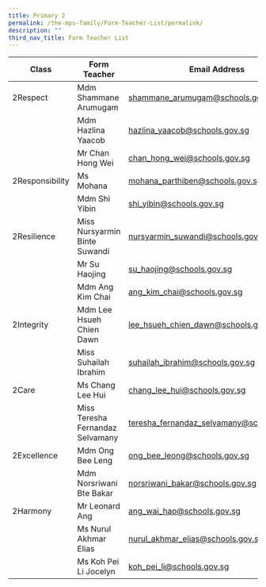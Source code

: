 ```yaml
---
title: Primary 2
permalink: /the-mps-family/Form-Teacher-List/permalink/
description: ""
third_nav_title: Form Teacher List
---
```

| Class | Form Teacher | Email Address |
| -------- | -------- | -------- |
| 2Respect     | Mdm Shammane Arumugam     | shammane_arumugam@schools.gov.sg    |
|      | Mdm Hazlina Yaacob    | hazlina_yaacob@schools.gov.sg    |
|      | Mr Chan Hong Wei    | chan_hong_wei@schools.gov.sg     |
| 2Responsibility     | Ms Mohana     | mohana_parthiben@schools.gov.sg     |
|     | Mdm Shi Yibin     | shi_yibin@schools.gov.sg     |
| 2Resilience     | Miss Nursyarmin Binte Suwandi     | nursyarmin_suwandi@schools.gov.sg     |
|     | Mr Su Haojing     | su_haojing@schools.gov.sg     |
|     | Mdm Ang Kim Chai    | ang_kim_chai@schools.gov.sg     |
| 2Integrity     | Mdm Lee Hsueh Chien Dawn     | lee_hsueh_chien_dawn@schools.gov.sg     |
|     | Miss Suhailah Ibrahim     | suhailah_ibrahim@schools.gov.sg     |
| 2Care     | Ms Chang Lee Hui     | chang_lee_hui@schools.gov.sg    |
|     | Miss Teresha Fernandaz Selvamany     | teresha_fernandaz_selvamany@schools.gov.sg     |
| 2Excellence     | Mdm Ong Bee Leng     | ong_bee_leong@schools.gov.sg     |
|     | Mdm Norsriwani Bte Bakar     | norsriwani_bakar@schools.gov.sg     |
| 2Harmony     | Mr Leonard Ang     | ang_wai_hao@schools.gov.sg     |
|     | Ms Nurul Akhmar Elias     | nurul_akhmar_elias@schools.gov.sg     |
|     | Ms Koh Pei Li Jocelyn     | koh_pei_li@schools.gov.sg     |